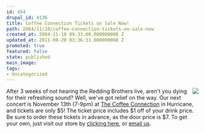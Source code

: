 ```yaml
---
id: 454
drupal_id: 4136
title: Coffee Connection Tickets on Sale Now!
path: 2004/11/10/coffee-connection-tickets-on-sale-now
created_at: 2004-11-10 09:33:00.000000000 Z
updated_at: 2011-08-20 03:36:31.000000000 Z
promoted: true
featured: false
state: published
main_image: 
tags:
- Uncategorized
---
```

<a href="/store/index.shtml"><img align="right" src="http://www.reddingbrothers.com/images/buy.gif"></a>After 3 weeks of not hearing the Redding Brothers live, aren't you dying for their refreshing sound? Well, we've got relief on the way. Our next concert is November 13th (7-9pm) at <a href="http://www.theglassamulet.com/">The Coffee Connection</a> in Hurricane, and tickets are only $5! The ticket price includes $1 off of your drink price. Be sure to order these tickets in advance, as the door price is $7. To get your own, just visit our store by <a href="/store/index.shtml">clicking here</a>, or <a href="mailto:theband@reddingbrothers.com">email us</a>.
